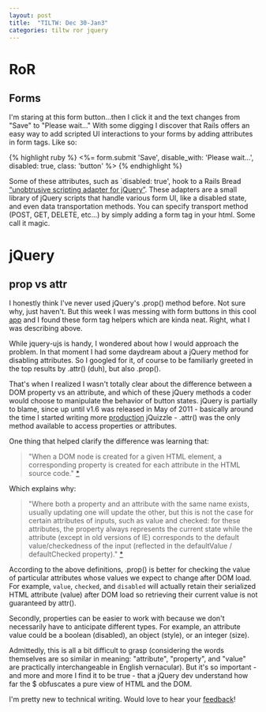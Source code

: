 ```yaml
---
layout: post
title:  "TILTW: Dec 30-Jan3"
categories: tiltw ror jquery
---
```


# RoR
## Forms 
I'm staring at this form button...then I click it and the text changes from "Save" to "Please wait..."  With some digging I discover that Rails offers an easy way to add scripted UI interactions to your forms by adding attributes in form tags.  Like so:

{% highlight ruby %}
<%= form.submit 'Save', disable_with: 'Please wait...', disabled: true, class: 'button' %>
{% endhighlight %}

Some of these attributes, such as `disabled: true', hook to a Rails Bread [“unobtrusive scripting adapter for jQuery”](http://github.com/rails/jquery-ujs/).  These adapters are a small library of jQuery scripts that handle various form UI, like a disabled state, and even data transportation methods.  You can specify transport method (POST, GET, DELETE, etc...) by simply adding a form tag in your html. Some call it magic.

# jQuery

## prop vs attr
I honestly think I've never used jQuery's .prop() method before.  Not sure why, just haven't.  But this week I was messing with form buttons in this cool [app](http://www.scienceexchange.com) and I found these form tag helpers which are kinda neat.  Right,  what I was describing above.

While jquery-ujs is handy, I wondered about how I would approach the problem.  In that moment I had some daydream about a jQuery method for disabling attributes.  So I googled for it, of course to be familiarly greeted in the top results by .attr() (duh), but also .prop().

That's when I realized I wasn't totally clear about the difference between a DOM property vs an attribute, and which of these jQuery methods a coder would choose to manipulate the behavior of button states.  jQuery is partially to blame, since up until v1.6 was released in May of 2011 - basically around the time I started writing more  <a class="term-name" href="/glossary#production">production</a> jQuizzle - .attr() was the only method available to access properties or attributes.

One thing that helped clarify the difference was learning that:

> "When a DOM node is created for a given HTML element, a corresponding property is created for each attribute in the HTML source code." [*](http://stackoverflow.com/questions/6003819/properties-and-attributes-in-html)

Which explains why:

> "Where both a property and an attribute with the same name exists, usually updating one will update the other, but this is not the case for certain attributes of inputs, such as value and checked: for these attributes, the property always represents the current state while the attribute (except in old versions of IE) corresponds to the default value/checkedness of the input (reflected in the defaultValue / defaultChecked property)." [*](http://stackoverflow.com/questions/5874652/prop-vs-attr)

According to the above definitions, .prop() is better for checking the value of particular attributes whose values we expect to change after DOM load.  For example, `value`, `checked`, and `disabled` will actually retain their serialized HTML attribute (value) after DOM load so retrieving their current value is not guaranteed by attr().  

Secondly, properties can be easier to work with because we don't necessarily have to anticipate different types. For example, an attribute value could be a boolean (disabled), an object (style), or an integer (size).

Admittedly, this is all a bit difficult to grasp (considering the words themselves are so similar in meaning: "attribute", "property", and "value" are practically interchangeable in English vernacular). But it's so important - and more and more I find it to be true - that a jQuery dev understand how far the $ obfuscates a pure view of HTML and the DOM.

I'm pretty new to technical writing. Would love to hear your [feedback](http://twitter.com/internetross)!